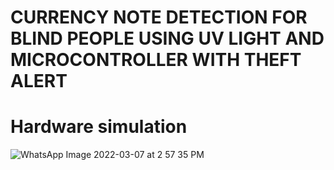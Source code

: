 # CURRENCY NOTE DETECTION FOR BLIND PEOPLE USING UV LIGHT AND MICROCONTROLLER WITH THEFT ALERT

# Hardware simulation

![WhatsApp Image 2022-03-07 at 2 57 35 PM](https://user-images.githubusercontent.com/98890597/157004745-48a51c1c-d848-4ae5-b669-8284f18f832f.jpeg)
